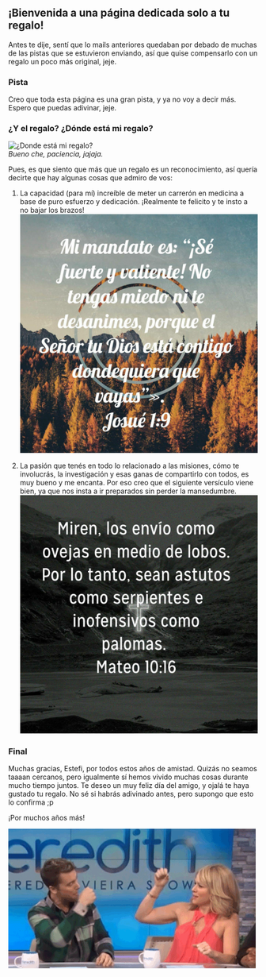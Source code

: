## ¡Bienvenida a una página dedicada solo a tu regalo!

Antes te dije, sentí que lo mails anteriores quedaban por debado de muchas de las pistas que se estuvieron enviando, así que quise compensarlo con un regalo un poco más original, jeje.

### Pista
Creo que toda esta página es una gran pista, y ya no voy a decir más. Espero que puedas adivinar, jeje.

### ¿Y el regalo? ¿Dónde está mi regalo?
![¿Donde está mi regalo?](media/Donde_esta_mi_hamburguesa.gif)  
_Bueno che, paciencia, jajaja._

Pues, es que siento que más que un regalo es un reconocimiento, así quería decirte que hay algunas cosas que admiro de vos:

1. La capacidad (para mí) increíble de meter un carrerón en medicina a base de puro esfuerzo y dedicación. ¡Realmente te felicito y te insto a no bajar los brazos!
![Josue 1:9](media/josue_1.9.jpg)

2. La pasión que tenés en todo lo relacionado a las misiones, cómo te involucrás, la investigación y esas ganas de compartirlo con todos, es muy bueno y me encanta. Por eso creo que el siguiente versículo viene bien, ya que nos insta a ir preparados sin perder la mansedumbre.
![Mateo 10:16](media/mateo_10.16.jpg)

### Final
Muchas gracias, Estefi, por todos estos años de amistad. Quizás no seamos taaaan cercanos, pero igualmente sí hemos vivido muchas cosas durante mucho tiempo juntos. Te deseo un muy feliz día del amigo, y ojalá te haya gustado tu regalo. No sé si habrás adivinado antes, pero supongo que esto lo confirma ;p

¡Por muchos años más!

![hi five](media/hf.gif)
